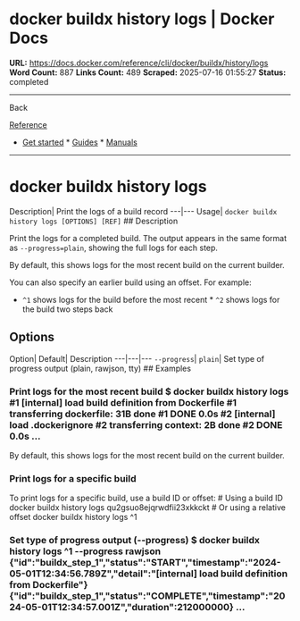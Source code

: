 # docker buildx history logs | Docker Docs

**URL:** https://docs.docker.com/reference/cli/docker/buildx/history/logs
**Word Count:** 887
**Links Count:** 489
**Scraped:** 2025-07-16 01:55:27
**Status:** completed

---

Back

[Reference](https://docs.docker.com/reference/)

  * [Get started](https://docs.docker.com/get-started/)   * [Guides](https://docs.docker.com/guides/)   * [Manuals](https://docs.docker.com/manuals/)

* * *

# docker buildx history logs

Description| Print the logs of a build record   ---|---   Usage| `docker buildx history logs [OPTIONS] [REF]`      ## Description

Print the logs for a completed build. The output appears in the same format as `--progress=plain`, showing the full logs for each step.

By default, this shows logs for the most recent build on the current builder.

You can also specify an earlier build using an offset. For example:

  * `^1` shows logs for the build before the most recent   * `^2` shows logs for the build two steps back

## Options

Option| Default| Description   ---|---|---   `--progress`| `plain`| Set type of progress output \(plain, rawjson, tty\)      ## Examples

### Print logs for the most recent build               $ docker buildx history logs     #1 [internal] load build definition from Dockerfile     #1 transferring dockerfile: 31B done     #1 DONE 0.0s     #2 [internal] load .dockerignore     #2 transferring context: 2B done     #2 DONE 0.0s     ...     

By default, this shows logs for the most recent build on the current builder.

### Print logs for a specific build

To print logs for a specific build, use a build ID or offset:               # Using a build ID     docker buildx history logs qu2gsuo8ejqrwdfii23xkkckt          # Or using a relative offset     docker buildx history logs ^1     

### Set type of progress output \(--progress\)               $ docker buildx history logs ^1 --progress rawjson     {"id":"buildx_step_1","status":"START","timestamp":"2024-05-01T12:34:56.789Z","detail":"[internal] load build definition from Dockerfile"}     {"id":"buildx_step_1","status":"COMPLETE","timestamp":"2024-05-01T12:34:57.001Z","duration":212000000}     ...